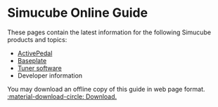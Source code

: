 # Simucube Online Guide

These pages contain the latest information for the following Simucube products and topics:

- [ActivePedal](ActivePedal/index.md)
- [Baseplate](ActivePedal/Baseplate.md)
- [Tuner software](Tuner/index.md)
- Developer information

You may download an offline copy of this guide in web page format. [:material-download-circle: Download.](https://github.com/Simucube/simucube-docs.github.io/archive/refs/heads/gh-pages.zip)